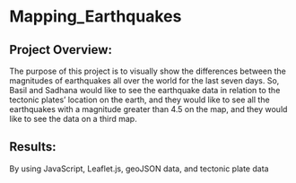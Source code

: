 # Mapping_Earthquakes
## Project Overview:

The purpose of this project is to visually show the differences between the magnitudes of earthquakes all over the world for the last seven days. So, Basil and Sadhana would like to see the earthquake data in relation to the tectonic plates’ location on the earth, and they would like to see all the earthquakes with a magnitude greater than 4.5 on the map, and they would like to see the data on a third map.

## Results:
By using JavaScript, Leaflet.js, geoJSON data, and tectonic plate data

